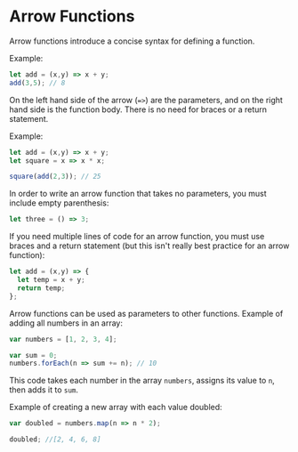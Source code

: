 # Arrow Functions

Arrow functions introduce a concise syntax for defining a function.

Example:
```JavaScript
let add = (x,y) => x + y;
add(3,5); // 8
```

On the left hand side of the arrow (`=>`) are the parameters, and on the right hand side is the function body. There is no need for braces or a return statement.

Example:
```JavaScript
let add = (x,y) => x + y;
let square = x => x * x;

square(add(2,3)); // 25
```

In order to write an arrow function that takes no parameters, you must include empty parenthesis:
```JavaScript
let three = () => 3;
```

If you need multiple lines of code for an arrow function, you must use braces and a return statement (but this isn't really best practice for an arrow function):
```JavaScript
let add = (x,y) => {
  let temp = x + y;
  return temp;
};
```

Arrow functions can be used as parameters to other functions.
Example of adding all numbers in an array:
```JavaScript
var numbers = [1, 2, 3, 4];

var sum = 0;
numbers.forEach(n => sum += n); // 10
```

This code takes each number in the array `numbers`, assigns its value to `n`, then adds it to `sum`.

Example of creating a new array with each value doubled:
```JavaScript
var doubled = numbers.map(n => n * 2);

doubled; //[2, 4, 6, 8]
```

